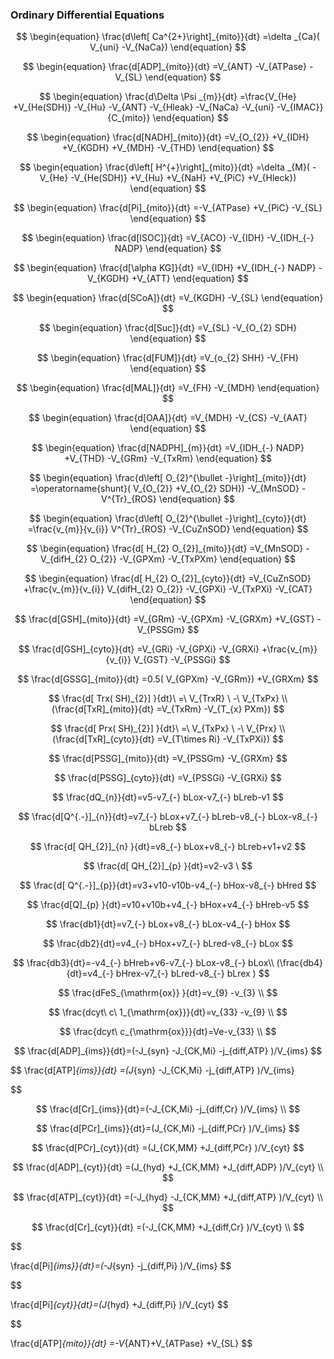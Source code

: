 

### **Ordinary Differential Equations**


$$
\begin{equation}
\frac{d\left[ Ca^{2+}\right]_{mito}}{dt} =\delta _{Ca}( V_{uni} -V_{NaCa})
\end{equation}
$$

$$
\begin{equation}
\frac{d[ADP]_{mito}}{dt} =V_{ANT} -V_{ATPase} -V_{SL}
\end{equation}
$$

$$
\begin{equation}
\frac{d\Delta \Psi _{m}}{dt} =\frac{V_{He} +V_{He(SDH)} -V_{Hu} -V_{ANT} -V_{Hleak} -V_{NaCa} -V_{uni} -V_{IMAC}}{C_{mito}}
\end{equation}
$$

$$
\begin{equation}
\frac{d[NADH]_{mito}}{dt} =V_{O_{2}} +V_{IDH} +V_{KGDH} +V_{MDH} -V_{THD}
\end{equation}
$$

$$
\begin{equation}
\frac{d\left[ H^{+}\right]_{mito}}{dt} =\delta _{M}( -V_{He} -V_{He(SDH)} +V_{Hu} +V_{NaH} +V_{PiC} +V_{Hleck})
\end{equation}
$$

$$
\begin{equation}
\frac{d[Pi]_{mito}}{dt} =-V_{ATPase} +V_{PiC} -V_{SL}
\end{equation}
$$

$$
\begin{equation}
\frac{d[ISOC]}{dt} =V_{ACO} -V_{IDH} -V_{IDH_{-} NADP}
\end{equation}
$$

$$
\begin{equation}
\frac{d[\alpha KG]}{dt} =V_{IDH} +V_{IDH_{-} NADP} -V_{KGDH} +V_{ATT}
\end{equation}
$$

$$
\begin{equation}
\frac{d[SCoA]}{dt} =V_{KGDH} -V_{SL}
\end{equation}
$$

$$
\begin{equation}
\frac{d[Suc]}{dt} =V_{SL} -V_{O_{2} SDH}
\end{equation}
$$

$$
\begin{equation}
\frac{d[FUM]}{dt} =V_{o_{2} SHH} -V_{FH}
\end{equation}
$$

$$
\begin{equation}
\frac{d[MAL]}{dt} =V_{FH} -V_{MDH}
\end{equation}
$$

$$
\begin{equation}
\frac{d[OAA]}{dt} =V_{MDH} -V_{CS} -V_{AAT}
\end{equation}
$$

$$
\begin{equation}
\frac{d[NADPH]_{m}}{dt} =V_{IDH_{-} NADP} +V_{THD} -V_{GRm} -V_{TxRm}
\end{equation}
$$

$$
\begin{equation}
\frac{d\left[ O_{2}^{\bullet -}\right]_{mito}}{dt} =\operatorname{shunt}( V_{O_{2}} +V_{O_{2} SDH}) -V_{MnSOD} -V^{Tr}_{ROS}
\end{equation}
$$

$$
\begin{equation}
\frac{d\left[ O_{2}^{\bullet -}\right]_{cyto}}{dt} =\frac{v_{m}}{v_{i}} V^{Tr}_{ROS} -V_{CuZnSOD}
\end{equation}
$$

$$
\begin{equation}
\frac{d[ H_{2} O_{2}]_{mito}}{dt} =V_{MnSOD} -V_{difH_{2} O_{2}} -V_{GPXm} -V_{TxPXm}
\end{equation}
$$

$$
\begin{equation}
\frac{d[ H_{2} O_{2}]_{cyto}}{dt} =V_{CuZnSOD} +\frac{v_{m}}{v_{i}} V_{difH_{2} O_{2}} -V_{GPXi} -V_{TxPXi} -V_{CAT}
\end{equation}
$$

$$
\frac{d[GSH]_{mito}}{dt} =V_{GRm} -V_{GPXm} -V_{GRXm} +V_{GST} -V_{PSSGm}
$$

$$
\frac{d[GSH]_{cyto}}{dt} =V_{GRi} -V_{GPXi} -V_{GRXi} +\frac{v_{m}}{v_{i}} V_{GST} -V_{PSSGi}
$$

$$
\frac{d[GSSG]_{mito}}{dt} =0.5( V_{GPXm} -V_{GRm}) +V_{GRXm}
$$

$$
\frac{d[ Trx( SH)_{2}] }{dt}\ =\ V_{TrxR} \ -\ V_{TxPx}   \\  (\frac{d[TxR]_{mito}}{dt} =V_{TxRm} -V_{T_{x} PXm})
$$

$$
\frac{d[ Prx( SH)_{2}] }{dt}\ =\ V_{TxPx} \ -\ V_{Prx} \\
(\frac{d[TxR]_{cyto}}{dt} =V_{T\times Ri} -V_{TxPXi})
$$

$$
\frac{d[PSSG]_{mito}}{dt} =V_{PSSGm} -V_{GRXm}
$$

$$
\frac{d[PSSG]_{cyto}}{dt} =V_{PSSGi} -V_{GRXi}
$$

$$
\frac{dQ_{n}}{dt}=v5-v7_{-} bLox-v7_{-} bLreb-v1
$$

$$
\frac{d[Q^{.-}]_{n}}{dt}=v7_{-} bLox+v7_{-} bLreb-v8_{-} bLox-v8_{-} bLreb
$$

$$
\frac{d[ QH_{2}]_{n} }{dt}=v8_{-} bLox+v8_{-} bLreb+v1+v2
$$

$$
\frac{d[ QH_{2}]_{p} }{dt}=v2-v3 \
$$

$$
\frac{d[ Q^{.-}]_{p}}{dt}=v3+v10-v10b-v4_{-} bHox-v8_{-} bHred
$$

$$
\frac{d[Q]_{p} }{dt}=v10+v10b+v4_{-} bHox+v4_{-} bHreb-v5
$$

$$
\frac{db1}{dt}=v7_{-} bLox+v8_{-} bLox-v4_{-} bHox
$$

$$
\frac{db2}{dt}=v4_{-} bHox+v7_{-} bLred-v8_{-} bLox
$$

$$
\frac{db3}{dt}=-v4_{-} bHreb+v6-v7_{-} bLox-v8_{-} bLox\\
(\frac{db4}{dt}=v4_{-} bHrex-v7_{-} bLred-v8_{-} bLrex )
$$


$$
\frac{dFeS_{\mathrm{ox}} }{dt}=v_{9} -v_{3} \\
$$

$$
\frac{dcyt\ c\ 1_{\mathrm{ox}}}{dt}=v_{33} -v_{9} \\
$$

$$
\frac{dcyt\ c_{\mathrm{ox}}}{dt}=Ve-v_{33} \\
$$

$$
\frac{d[ADP]_{ims}}{dt}=(-J_{syn} -J_{CK,Mi} -j_{diff,ATP} )/V_{ims}
$$

$$
\frac{d[ATP]_{ims}}{dt} =(J_{syn} -J_{CK,Mi} -j_{diff,ATP} )/V_{ims}
$$

$$
\frac{d[Cr]_{ims}}{dt}=(-J_{CK,Mi} -j_{diff,Cr} )/V_{ims}
        \\
$$

$$
\frac{d[PCr]_{ims}}{dt}=(J_{CK,Mi} -j_{diff,PCr} )/V_{ims}
$$

$$
\frac{d[PCr]_{cyt}}{dt}
=(J_{CK,MM} +J_{diff,PCr} )/V_{cyt}
$$

$$
\frac{d[ADP]_{cyt}}{dt}
=(J_{hyd} +J_{CK,MM} +J_{diff,ADP} )/V_{cyt}    \\
$$

$$
\frac{d[ATP]_{cyt}}{dt}
=(-J_{hyd} -J_{CK,MM} +J_{diff,ATP} )/V_{cyt}    \\
$$

$$
\frac{d[Cr]_{cyt}}{dt}
=(-J_{CK,MM} +J_{diff,Cr} )/V_{cyt} \\
$$

$$

\frac{d[Pi]_{ims}}{dt}=(-J_{syn} -j_{diff,Pi} )/V_{ims}
$$

$$

\frac{d[Pi]_{cyt}}{dt}=(J_{hyd} +J_{diff,Pi} )/V_{cyt}
$$

$$

\frac{d[ATP]_{mito}}{dt} =-V_{ANT}+V_{ATPase} +V_{SL}
$$

